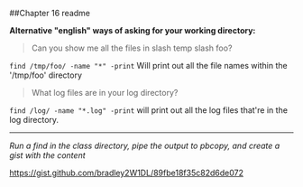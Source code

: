 ##Chapter 16 readme

**Alternative "english" ways of asking for your working directory:**

>Can you show me all the files in slash temp slash foo?

`find /tmp/foo/ -name "*" -print` Will print out all the file names within the '/tmp/foo' directory

>What log files are in your log directory?

`find /log/ -name "*.log" -print` will print out all the log files that're in the log directory.

___

*Run a find in the class directory, pipe the output to pbcopy, and create a gist with the content*

https://gist.github.com/bradley2W1DL/89fbe18f35c82d6de072
